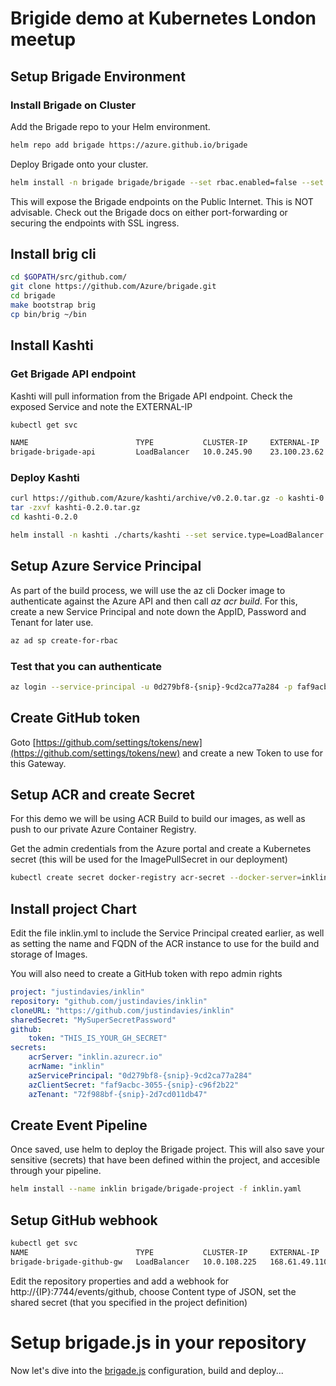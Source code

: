 # Brigide demo at Kubernetes London meetup



## Setup Brigade Environment

### Install Brigade on Cluster

Add the Brigade repo to your Helm environment.

```bash
helm repo add brigade https://azure.github.io/brigade

```

Deploy Brigade onto your cluster.

```bash
helm install -n brigade brigade/brigade --set rbac.enabled=false --set api.service.type=LoadBalancer
```

This will expose the Brigade endpoints on the Public Internet.  This is NOT advisable.  Check out the Brigade docs on either port-forwarding or securing the endpoints with SSL ingress.


## Install brig cli

```bash
cd $GOPATH/src/github.com/
git clone https://github.com/Azure/brigade.git
cd brigade
make bootstrap brig
cp bin/brig ~/bin
```

## Install Kashti

### Get Brigade API endpoint

Kashti will pull information from the Brigade API endpoint.  Check the exposed Service and note the EXTERNAL-IP

```bash
kubectl get svc

NAME                        TYPE           CLUSTER-IP     EXTERNAL-IP     PORT(S)          AGE
brigade-brigade-api         LoadBalancer   10.0.245.90    23.100.23.62    7745:31597/TCP   1h
```

### Deploy Kashti


```bash
curl https://github.com/Azure/kashti/archive/v0.2.0.tar.gz -o kashti-0.2.0.tar.gz
tar -zxvf kashti-0.2.0.tar.gz
cd kashti-0.2.0
```

```bash
helm install -n kashti ./charts/kashti --set service.type=LoadBalancer --set brigade.apiServer=http://23.100.23.62:7745
```


## Setup Azure Service Principal

As part of the build process, we will use the az cli Docker image to authenticate against the Azure API and then call *az acr build*.  For this, create a new Service Principal and note down the AppID, Password and Tenant for later use.

```bash
az ad sp create-for-rbac
```

### Test that you can authenticate

```bash
az login --service-principal -u 0d279bf8-{snip}-9cd2ca77a284 -p faf9acbc-{snip}-c654c96f2b22 --tenant 72f988bf-{snip}-2d7cd011db47
```


## Create GitHub token
Goto [https://github.com/settings/tokens/new](https://github.com/settings/tokens/new) and create a new Token to use for this Gateway. 



## Setup ACR and create Secret

For this demo we will be using ACR Build to build our images, as well as push to our private Azure Container Registry.

Get the admin credentials from the Azure portal and create a Kubernetes secret (this will be used for the ImagePullSecret in our deployment)

```bash
kubectl create secret docker-registry acr-secret --docker-server=inklin.azurecr.io --docker-username=inklin --docker-password=nV8oqk-{snip}-GR4J+ReHtK1Evc --docker-email=juda@microsoft.com
```



## Install project Chart
Edit the file inklin.yml to include the Service Principal created earlier, as well as setting the name and FQDN of the ACR instance to use for the build and storage of Images.

You will also need to create a GitHub token with repo admin rights

```yaml
project: "justindavies/inklin"
repository: "github.com/justindavies/inklin"
cloneURL: "https://github.com/justindavies/inklin"
sharedSecret: "MySuperSecretPassword"
github:
    token: "THIS_IS_YOUR_GH_SECRET"
secrets:
    acrServer: "inklin.azurecr.io"
    acrName: "inklin"
    azServicePrincipal: "0d279bf8-{snip}-9cd2ca77a284"
    azClientSecret: "faf9acbc-3055-{snip}-c96f2b22"
    azTenant: "72f988bf-{snip}-2d7cd011db47"
```

## Create Event Pipeline

Once saved, use helm to deploy the Brigade project.  This will also save your sensitive (secrets) that have been defined within the project, and accesible through your pipeline.


```bash
helm install --name inklin brigade/brigade-project -f inklin.yaml
```


## Setup GitHub webhook

```bash
kubectl get svc
NAME                        TYPE           CLUSTER-IP     EXTERNAL-IP     PORT(S)          AGE
brigade-brigade-github-gw   LoadBalancer   10.0.108.225   168.61.49.110   7744:32309/TCP   43m
```

Edit the repository properties and add a webhook for http://{IP}:7744/events/github, choose Content type of JSON, set the shared secret (that you specified in the project definition)

# Setup brigade.js in your repository

Now let's dive into the [brigade.js](https://github.com/justindavies/inklin/blob/master/brigade.js) configuration, build and deploy...